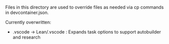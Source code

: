 Files in this directory are used to override files as needed via cp commands in devcontainer.json. 

Currently overwritten:

- .vscode -> Lean/.vscode : Expands task options to support autobuilder and research
